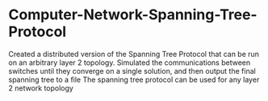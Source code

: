 # Computer-Network-Spanning-Tree-Protocol

Created a distributed version of the Spanning Tree Protocol that can be run on an arbitrary layer 2 topology.
Simulated the communications between switches until they converge on a single solution, and then output the final spanning tree to a file
The spanning tree protocol can be used for any layer 2 network topology
